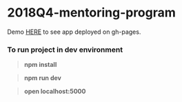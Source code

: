 # 2018Q4-mentoring-program

Demo <a href="https://polotenchik.github.io/2018Q4-mentoring-program/index.html">HERE</a> to see app deployed on gh-pages. 

### To run project in dev environment

> **npm install**

> **npm run dev**

> **open localhost:5000**
